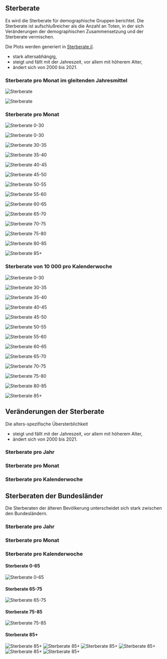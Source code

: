 ## Sterberate
Es wird die Sterberate für demographische Gruppen berichtet.
Die Sterberate ist aufschlußreicher als die Anzahl an Toten, in der sich Veränderungen der demographischen Zusammensetzung und der Sterberate vermischen.

Die Plots werden generiert in [Sterberate.jl](Sterberate.jl).

- stark altersabhängig,
- steigt und fällt mit der Jahreszeit, vor allem mit höherem Alter,
- ändert sich von 2000 bis 2021.

### Sterberate pro Monat im gleitenden Jahresmittel
![Sterberate](images/Sterberaten.svg)

![Sterberate](images/Sterberaten_2016_2021.svg)

### Sterberate pro Monat
![Sterberate 0-30](images/Sterberate_Monat_0:15.svg)

![Sterberate 0-30](images/Sterberate_Monat_15:30.svg)

![Sterberate 30-35](images/Sterberate_Monat_30:35.svg)

![Sterberate 35-40](images/Sterberate_Monat_35:40.svg)

![Sterberate 40-45](images/Sterberate_Monat_40:45.svg)

![Sterberate 45-50](images/Sterberate_Monat_45:50.svg)

![Sterberate 50-55](images/Sterberate_Monat_50:55.svg)

![Sterberate 55-60](images/Sterberate_Monat_55:60.svg)

![Sterberate 60-65](images/Sterberate_Monat_60:65.svg)

![Sterberate 65-70](images/Sterberate_Monat_65:70.svg)

![Sterberate 70-75](images/Sterberate_Monat_70:75.svg)

![Sterberate 75-80](images/Sterberate_Monat_75:80.svg)

![Sterberate 80-85](images/Sterberate_Monat_80:85.svg)

![Sterberate 85+](images/Sterberate_Monat_85:200.svg)

### Sterberate von 10 000 pro Kalenderwoche
![Sterberate 0-30](images/Sterberate_0:30.svg)

![Sterberate 30-35](images/Sterberate_30:35.svg)

![Sterberate 35-40](images/Sterberate_35:40.svg)

![Sterberate 40-45](images/Sterberate_40:45.svg)

![Sterberate 45-50](images/Sterberate_45:50.svg)

![Sterberate 50-55](images/Sterberate_50:55.svg)

![Sterberate 55-60](images/Sterberate_55:60.svg)

![Sterberate 60-65](images/Sterberate_60:65.svg)

![Sterberate 65-70](images/Sterberate_65:70.svg)

![Sterberate 70-75](images/Sterberate_70:75.svg)

![Sterberate 75-80](images/Sterberate_75:80.svg)

![Sterberate 80-85](images/Sterberate_80:85.svg)

![Sterberate 85+](images/Sterberate_85:200.svg)

## Veränderungen der Sterberate
Die alters-spezifische Übersterblichkeit
- steigt und fällt mit der Jahreszeit, vor allem mit höherem Alter,
- ändert sich von 2000 bis 2021.

### Sterberate pro Jahr

### Sterberate pro Monat

### Sterberate pro Kalenderwoche


## Sterberaten der Bundesländer
Die Sterberaten der älteren Bevölkerung unterscheidet sich stark zwischen den Bundesländern.

### Sterberate pro Jahr

### Sterberate pro Monat

### Sterberate pro Kalenderwoche
#### Sterberate 0-65
![Sterberate 0-65](images/Sterberate_0:65_1.svg)

#### Sterberate 65-75
![Sterberate 65-75](images/Sterberate_65:75_1.svg)

#### Sterberate 75-85
![Sterberate 75-85](images/Sterberate_75:85_1.svg)

#### Sterberate 85+
![Sterberate 85+](images/Sterberate_85:200_1.svg)
![Sterberate 85+](images/Sterberate_85:200_2.svg)
![Sterberate 85+](images/Sterberate_85:200_3.svg)
![Sterberate 85+](images/Sterberate_85:200_4.svg)
![Sterberate 85+](images/Sterberate_85:200_5.svg)
![Sterberate 85+](images/Sterberate_85:200_6.svg)


